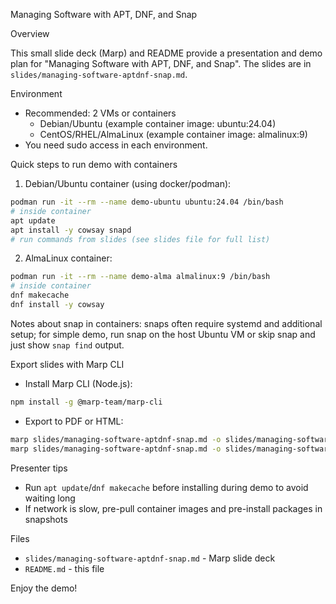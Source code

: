 Managing Software with APT, DNF, and Snap

Overview

This small slide deck (Marp) and README provide a presentation and demo plan for "Managing Software with APT, DNF, and Snap". The slides are in `slides/managing-software-aptdnf-snap.md`.

Environment

- Recommended: 2 VMs or containers
  - Debian/Ubuntu (example container image: ubuntu:24.04)
  - CentOS/RHEL/AlmaLinux (example container image: almalinux:9)
- You need sudo access in each environment.

Quick steps to run demo with containers

1. Debian/Ubuntu container (using docker/podman):

```bash
podman run -it --rm --name demo-ubuntu ubuntu:24.04 /bin/bash
# inside container
apt update
apt install -y cowsay snapd
# run commands from slides (see slides file for full list)
```

2. AlmaLinux container:

```bash
podman run -it --rm --name demo-alma almalinux:9 /bin/bash
# inside container
dnf makecache
dnf install -y cowsay
```

Notes about snap in containers: snaps often require systemd and additional setup; for simple demo, run snap on the host Ubuntu VM or skip snap and just show `snap find` output.

Export slides with Marp CLI

- Install Marp CLI (Node.js):

```bash
npm install -g @marp-team/marp-cli
```

- Export to PDF or HTML:

```bash
marp slides/managing-software-aptdnf-snap.md -o slides/managing-software-aptdnf-snap.pdf
marp slides/managing-software-aptdnf-snap.md -o slides/managing-software-aptdnf-snap.html
```

Presenter tips

- Run `apt update`/`dnf makecache` before installing during demo to avoid waiting long
- If network is slow, pre-pull container images and pre-install packages in snapshots

Files

- `slides/managing-software-aptdnf-snap.md` - Marp slide deck
- `README.md` - this file

Enjoy the demo!

